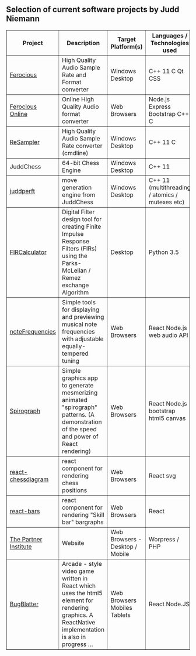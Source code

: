 ## Selection of current software projects by Judd Niemann
<table border="1" cellspacing="0">
  <thead>
    <tr>
      <th style="min-width:50px">Project</th>
      <th style="min-width:50px">Description</th>
      <th style="min-width:50px">Target Platform(s)</th>
      <th style="min-width:50px">Languages / Technologies used</th>
      <th style="min-width:50px">Live Demo</th>
      <th style="min-width:50px">Download (note: 32-bit versions also available)</th>
      <th style="min-width:50px">GitHub Repository / Source Code / Documentation</th>
    </tr>
  </thead>
  <tbody>
    <tr>
      <td style="min-width:50px"><a href="https://github.com/jniemann66/ferocious">Ferocious</a></td>
      <td style="min-width:50px">High Quality Audio Sample Rate and Format converter</td>
      <td style="min-width:50px">Windows Desktop</td>
      <td style="min-width:50px">C++ 11 C Qt CSS</td>
      <td style="min-width:50px">-</td>
      <td style="min-width:50px">64-bit windows (zip file)</td>
      <td style="min-width:50px">https://github.com/jniemann66/ferocious</td>
    </tr>
    <tr>
      <td style="min-width:50px"><a href="http://ferocious.juddn.com">Ferocious Online</a></td>
      <td style="min-width:50px">Online High Quality Audio format converter</td>
      <td style="min-width:50px">Web Browsers</td>
      <td style="min-width:50px">Node.js Express Bootstrap C++ C</td>
      <td style="min-width:50px">http://ferocious.juddn.com</td>
      <td style="min-width:50px">-</td>
      <td style="min-width:50px">-</td>
    </tr>
    <tr>
      <td style="min-width:50px"><a href="https://github.com/jniemann66/ReSampler">ReSampler</a></td>
      <td style="min-width:50px">High Quality Audio Sample Rate converter (cmdline)</td>
      <td style="min-width:50px">Windows Desktop</td>
      <td style="min-width:50px">C++ 11 C</td>
      <td style="min-width:50px"></td>
      <td style="min-width:50px">64-bit Windows (copy exe and dlls to folder on your PC)</td>
      <td style="min-width:50px">https://github.com/jniemann66/ReSampler</td>
    </tr>
    <tr>
      <td style="min-width:50px">JuddChess</td>
      <td style="min-width:50px">64-bit Chess Engine</td>
      <td style="min-width:50px">Windows Desktop</td>
      <td style="min-width:50px">C++ 11</td>
      <td style="min-width:50px">-</td>
      <td style="min-width:50px">-</td>
      <td style="min-width:50px">(private)-</td>
    </tr>
    <tr>
      <td style="min-width:50px"><a href="https://github.com/jniemann66/juddperft">juddperft</a></td>
      <td style="min-width:50px">move generation engine from JuddChess</td>
      <td style="min-width:50px">Windows Desktop</td>
      <td style="min-width:50px">C++ 11 (multithreading / atomics / mutexes etc)</td>
      <td style="min-width:50px">-</td>
      <td style="min-width:50px">64-bit exe</td>
      <td style="min-width:50px">https://github.com/jniemann66/juddperft</td>
    </tr>
    <tr>
      <td style="min-width:50px"><a href="https://github.com/jniemann66/FIRCalculator">FIRCalculator</a></td>
      <td style="min-width:50px">Digital Filter design tool for creating Finite Impulse Response Filters (FIRs) using the Parks-McLellan / Remez exchange Algorithm</td>
      <td style="min-width:50px">Desktop</td>
      <td style="min-width:50px">Python 3.5</td>
      <td style="min-width:50px">-</td>
      <td style="min-width:50px"></td>
      <td style="min-width:50px">https://github.com/jniemann66/FIRCalculator</td>
    </tr>
    <tr>
      <td style="min-width:50px"><a href="https://github.com/jniemann66/noteFrequencies">noteFrequencies</a></td>
      <td style="min-width:50px">Simple tools for displaying and previewing musical note frequencies with adjustable equally-tempered tuning</td>
      <td style="min-width:50px">Web Browsers</td>
      <td style="min-width:50px">React Node.js web audio API</td>
      <td style="min-width:50px">http://notefrequencies.juddn.com/</td>
      <td style="min-width:50px"></td>
      <td style="min-width:50px">https://github.com/jniemann66/noteFrequencies</td>
    </tr>
    <tr>
      <td style="min-width:50px"><a href="https://github.com/jniemann66/react-spirograph">Spirograph</a></td>
      <td style="min-width:50px">Simple graphics app to generate mesmerizing animated "spirograph" patterns. (A demonstration of the speed and power of React rendering)</td>
      <td style="min-width:50px">Web Browsers</td>
      <td style="min-width:50px">React Node.js bootstrap html5 canvas</td>
      <td style="min-width:50px">http://spirograph.juddn.com/</td>
      <td style="min-width:50px"></td>
      <td style="min-width:50px">https://github.com/jniemann66/react-spirograph</td>
    </tr>
    <tr>
      <td style="min-width:50px"><a href="https://github.com/jniemann66/react-chessdiagram">react-chessdiagram</a></td>
      <td style="min-width:50px">react component for rendering chess positions</td>
      <td style="min-width:50px">Web Browsers</td>
      <td style="min-width:50px">React svg</td>
      <td style="min-width:50px">http://chessdiagram.juddn.com</td>
      <td style="min-width:50px">https://www.npmjs.com/package/react-chessdiagram</td>
      <td style="min-width:50px">https://github.com/jniemann66/react-chessdiagram</td>
    </tr>
    <tr>
      <td style="min-width:50px"><a href="https://github.com/jniemann66/react-bars">react-bars</a></td>
      <td style="min-width:50px">react component for rendering "Skill bar" bargraphs</td>
      <td style="min-width:50px">Web Browsers</td>
      <td style="min-width:50px">React</td>
      <td style="min-width:50px"></td>
      <td style="min-width:50px">https://www.npmjs.com/package/react-bars</td>
      <td style="min-width:50px">https://github.com/jniemann66/react-bars</td>
    </tr>
    <tr>
      <td style="min-width:50px"><a href="http://thepartnerinstitute.com.au">The Partner Institute</a></td>
      <td style="min-width:50px">Website</td>
      <td style="min-width:50px">Web Browsers - Desktop / Mobile</td>
      <td style="min-width:50px">Worpress / PHP</td>
      <td style="min-width:50px">http://thepartnerinstitute.com.au/</td>
      <td style="min-width:50px"></td>
      <td style="min-width:50px"></td>
    </tr>
    <tr>
      <td style="min-width:50px"><a href="https://github.com/jniemann66/bugblatter">BugBlatter</a></td>
      <td style="min-width:50px">
        Arcade - style video game written in React which uses the html5
        <canvas>
          element for rendering graphics. A ReactNative implementation is also in progress …
        </canvas>
      </td>
      <td style="min-width:50px">Web Browsers Mobiles Tablets</td>
      <td style="min-width:50px">React Node.JS</td>
      <td style="min-width:50px">http://bugblatter.juddn.com/</td>
      <td style="min-width:50px"></td>
      <td style="min-width:50px">https://github.com/jniemann66/bugblatter</td>
    </tr>
  </tbody>
</table>
